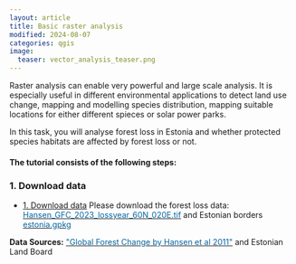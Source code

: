 ```yaml
---
layout: article
title: Basic raster analysis
modified: 2024-08-07
categories: qgis
image:
  teaser: vector_analysis_teaser.png
---
```


Raster analysis can enable very powerful and large scale analysis. It is especially useful in different environmental applications to detect land use change, mapping and modelling species distribution, mapping suitable locations for either different spieces or solar power parks. 

In this task, you will analyse forest loss in Estonia and whether protected species habitats are affected by forest loss or not.


#### The tutorial consists of the following steps:

### 1. Download data
- [1. Download data](#1-download-data)
Please download the forest loss data: [<span style="color:#0564A0">Hansen_GFC_2023_lossyear_60N_020E.tif</span>](../../datasets/Hansen_GFC_2023_lossyear_60N_020E.tif) and Estonian borders [<span style="color:#0564A0">estonia.gpkg</span>](../../datasets/estonia.gpkg)


**Data Sources:**  [<span style="color:#0564A0">"Global Forest Change by Hansen et al 2011"</span>](https://glad.earthengine.app/view/global-forest-change) and Estonian Land Board